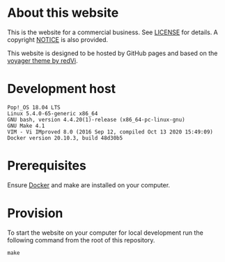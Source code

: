 # About this website

This is the website for a commercial business.  See [LICENSE](LICENSE) for
details.  A copyright [NOTICE](NOTICE) is also provided.

This website is designed to be hosted by GitHub pages and based on the [voyager
theme by redVi][voyager].

# Development host

    Pop!_OS 18.04 LTS
    Linux 5.4.0-65-generic x86_64
    GNU bash, version 4.4.20(1)-release (x86_64-pc-linux-gnu)
    GNU Make 4.1
    VIM - Vi IMproved 8.0 (2016 Sep 12, compiled Oct 13 2020 15:49:09)
    Docker version 20.10.3, build 48d30b5

# Prerequisites

Ensure [Docker][docker] and make are installed on your computer.

# Provision

To start the website on your computer for local development run the following
command from the root of this repository.

    make

[docker]: https://docs.docker.com/engine/install/ubuntu/
[voyager]: https://github.com/redVi/voyager
